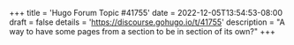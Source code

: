 +++
title = 'Hugo Forum Topic #41755'
date = 2022-12-05T13:54:53-08:00
draft = false
details = 'https://discourse.gohugo.io/t/41755'
description = "A way to have some pages from a section to be in section of its own?"
+++
